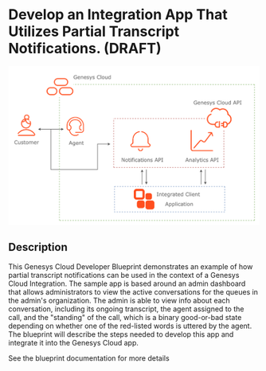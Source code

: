 # Develop an Integration App That Utilizes Partial Transcript Notifications. (DRAFT)

![Partial Transcript App Flowchart](blueprint/images/flowchart.png)

## Description

This Genesys Cloud Developer Blueprint demonstrates an example of how partial transcript notifications can be used in the context of a Genesys Cloud Integration.  The sample app is based around an admin dashboard that allows administrators to view the active conversations for the queues in the admin's organization.  The admin is able to view info about each conversation, including its ongoing transcript, the agent assigned to the call, and the "standing" of the call, which is a binary good-or-bad state depending on whether one of the red-listed words is uttered by the agent.  The blueprint will describe the steps needed to develop this app and integrate it into the Genesys Cloud app.


See the blueprint documentation for more details

